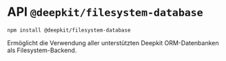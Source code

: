 # API `@deepkit/filesystem-database`

```shell
npm install @deepkit/filesystem-database
```

Ermöglicht die Verwendung aller unterstützten Deepkit ORM-Datenbanken als Filesystem-Backend.

<api-docs package="@deepkit/filesystem-database"></api-docs>